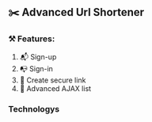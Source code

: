 ## ✂️ Advanced Url Shortener
### ⚒️ Features:
1. 📬 Sign-up
2. 📭 Sign-in
3. 🔐 Create secure link
4. 🧋 Advanced AJAX list

### Technologys 
